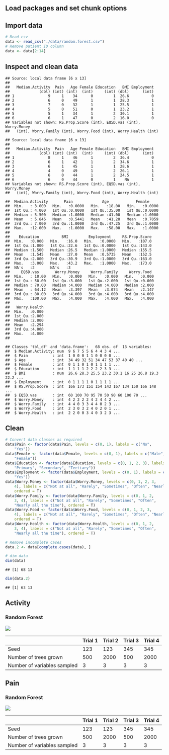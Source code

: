 Load packages and set chunk options
-----------------------------------

Import data
-----------

``` r
# Read csv
data <- read_csv("./data/random.forest.csv")
# Remove patient ID column
data <- data[2:14]
```

Inspect and clean data
----------------------

    ## Source: local data frame [6 x 13]
    ## 
    ##   Median.Activity  Pain   Age Female Education   BMI Employment
    ##             (dbl) (int) (int)  (int)     (int) (dbl)      (int)
    ## 1               9     1    34      0         1  26.6          0
    ## 2               6     0    49      1         1  28.3          1
    ## 3               7     0    32      1         1  25.5          1
    ## 4               5     0    51      0         1  23.2          1
    ## 5               5     1    34      1         2  30.1          1
    ## 6               6     1    47      0         2  16.0          0
    ## Variables not shown: RS.Prop.Score (int), EQ5D.vas (int), Worry.Money
    ##   (int), Worry.Family (int), Worry.Food (int), Worry.Health (int)

    ## Source: local data frame [6 x 13]
    ## 
    ##   Median.Activity  Pain   Age Female Education   BMI Employment
    ##             (dbl) (int) (int)  (int)     (int) (dbl)      (int)
    ## 1               8     1    46      1         2  36.4          0
    ## 2               6     1    42      1         2  34.6          1
    ## 3               6     1    45      1         1  28.6          1
    ## 4               4     0    49      1         2  26.1          1
    ## 5               6     0    44      1         2  24.5          1
    ## 6               6     0    44      0         1    NA          1
    ## Variables not shown: RS.Prop.Score (int), EQ5D.vas (int), Worry.Money
    ##   (int), Worry.Family (int), Worry.Food (int), Worry.Health (int)

    ##  Median.Activity       Pain             Age            Female      
    ##  Min.   : 3.000   Min.   :0.0000   Min.   :18.00   Min.   :0.0000  
    ##  1st Qu.: 4.000   1st Qu.:0.0000   1st Qu.:35.00   1st Qu.:0.0000  
    ##  Median : 5.500   Median :1.0000   Median :41.00   Median :1.0000  
    ##  Mean   : 5.846   Mean   :0.5441   Mean   :41.28   Mean   :0.7059  
    ##  3rd Qu.: 7.000   3rd Qu.:1.0000   3rd Qu.:47.25   3rd Qu.:1.0000  
    ##  Max.   :12.000   Max.   :1.0000   Max.   :58.00   Max.   :1.0000  
    ##                                                                    
    ##    Education          BMI         Employment     RS.Prop.Score  
    ##  Min.   :0.000   Min.   :16.0   Min.   :0.0000   Min.   :107.0  
    ##  1st Qu.:1.000   1st Qu.:22.6   1st Qu.:0.0000   1st Qu.:143.0  
    ##  Median :1.500   Median :26.5   Median :1.0000   Median :155.5  
    ##  Mean   :1.545   Mean   :27.0   Mean   :0.5735   Mean   :152.5  
    ##  3rd Qu.:2.000   3rd Qu.:30.9   3rd Qu.:1.0000   3rd Qu.:163.0  
    ##  Max.   :3.000   Max.   :43.2   Max.   :1.0000   Max.   :173.0  
    ##  NA's   :2       NA's   :3                                      
    ##     EQ5D.vas       Worry.Money     Worry.Family     Worry.Food   
    ##  Min.   : 10.00   Min.   :0.000   Min.   :0.000   Min.   :0.000  
    ##  1st Qu.: 50.00   1st Qu.:3.000   1st Qu.:2.000   1st Qu.:0.000  
    ##  Median : 70.00   Median :4.000   Median :4.000   Median :2.000  
    ##  Mean   : 64.12   Mean   :3.397   Mean   :3.074   Mean   :2.147  
    ##  3rd Qu.: 80.00   3rd Qu.:4.000   3rd Qu.:4.000   3rd Qu.:4.000  
    ##  Max.   :100.00   Max.   :4.000   Max.   :4.000   Max.   :4.000  
    ##                                                                  
    ##   Worry.Health  
    ##  Min.   :0.000  
    ##  1st Qu.:2.000  
    ##  Median :2.000  
    ##  Mean   :2.294  
    ##  3rd Qu.:4.000  
    ##  Max.   :4.000  
    ## 

    ## Classes 'tbl_df' and 'data.frame':   68 obs. of  13 variables:
    ##  $ Median.Activity: num  9 6 7 5 5 6 4 4 3 4 ...
    ##  $ Pain           : int  1 0 0 0 1 1 0 0 0 0 ...
    ##  $ Age            : int  34 49 32 51 34 47 53 37 40 40 ...
    ##  $ Female         : int  0 1 1 0 1 0 1 1 1 1 ...
    ##  $ Education      : int  1 1 1 1 2 2 2 2 3 3 ...
    ##  $ BMI            : num  26.6 28.3 25.5 23.2 30.1 16 25 26.8 19.3 22.2 ...
    ##  $ Employment     : int  0 1 1 1 1 0 1 1 1 1 ...
    ##  $ RS.Prop.Score  : int  166 173 151 154 143 167 134 150 166 148 ...
    ##  $ EQ5D.vas       : int  60 100 70 95 70 50 90 60 100 70 ...
    ##  $ Worry.Money    : int  4 2 2 2 2 4 2 4 4 2 ...
    ##  $ Worry.Family   : int  4 4 0 3 3 4 4 0 2 3 ...
    ##  $ Worry.Food     : int  2 3 0 3 2 4 0 2 0 1 ...
    ##  $ Worry.Health   : int  2 2 0 0 3 4 0 3 2 3 ...

Clean
-----

``` r
# Convert data classes as required
data$Pain <- factor(data$Pain, levels = c(0, 1), labels = c("No", 
    "Yes"))
data$Female <- factor(data$Female, levels = c(0, 1), labels = c("Male", 
    "Female"))
data$Education <- factor(data$Education, levels = c(0, 1, 2, 3), labels = c("None", 
    "Primary", "Secondary", "Tertiary"))
data$Employment <- factor(data$Employment, levels = c(0, 1), labels = c("No", 
    "Yes"))
data$Worry.Money <- factor(data$Worry.Money, levels = c(0, 1, 2, 3, 
    4), labels = c("Not at all", "Rarely", "Sometimes", "Often", "Nearly all the time"), 
    ordered = T)
data$Worry.Family <- factor(data$Worry.Family, levels = c(0, 1, 2, 
    3, 4), labels = c("Not at all", "Rarely", "Sometimes", "Often", 
    "Nearly all the time"), ordered = T)
data$Worry.Food <- factor(data$Worry.Food, levels = c(0, 1, 2, 3, 
    4), labels = c("Not at all", "Rarely", "Sometimes", "Often", "Nearly all the time"), 
    ordered = T)
data$Worry.Health <- factor(data$Worry.Health, levels = c(0, 1, 2, 
    3, 4), labels = c("Not at all", "Rarely", "Sometimes", "Often", 
    "Nearly all the time"), ordered = T)

# Remove incomplete cases
data.2 <- data[complete.cases(data), ]

# dim data
dim(data)
```

    ## [1] 68 13

``` r
dim(data.2)
```

    ## [1] 63 13

Activity
--------

### Random Forest

![](./figures/activity.forest-1.png)<!-- -->

|                             | Trial 1 | Trial 2 | Trial 3 | Trial 4 |
|:----------------------------|:--------|:--------|:--------|:--------|
| Seed                        | 123     | 123     | 345     | 345     |
| Number of trees grown       | 500     | 2000    | 500     | 2000    |
| Number of variables sampled | 3       | 3       | 3       | 3       |

Pain
----

### Random Forest

![](./figures/pain.forest-1.png)<!-- -->

|                             | Trial 1 | Trial 2 | Trial 3 | Trial 4 |
|:----------------------------|:--------|:--------|:--------|:--------|
| Seed                        | 123     | 123     | 345     | 345     |
| Number of trees grown       | 500     | 2000    | 500     | 2000    |
| Number of variables sampled | 3       | 3       | 3       | 3       |
